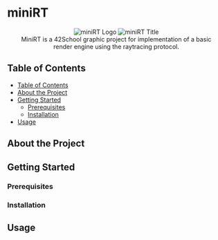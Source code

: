 # miniRT
<p align="center">
  <img src="https://github.com/Firemanarg/minirt/assets/35619327/4ec0a5b8-60c3-4164-8a62-eee1f4ec9399" alt="miniRT Logo">
  <img src="https://github.com/Firemanarg/minirt/assets/35619327/4c2da511-3c69-4814-80d1-e1e473551e71" alt="miniRT Title">
  <br>
  MiniRT is a 42School graphic project for implementation of a basic<br>render engine using the raytracing protocol.
</p>

## Table of Contents
- [Table of Contents](#table-of-contents)
- [About the Project](#about-the-project)
- [Getting Started](#getting-started)
  - [Prerequisites](#prerequisites)
  - [Installation](#installation)
- [Usage](#usage)

## About the Project

## Getting Started

### Prerequisites
### Installation

## Usage

